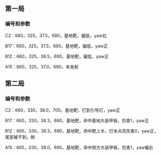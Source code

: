 ## 第一局

### 编号和参数

C2：660，325，37.5，690，基地靶，偏低，yaw右

B17：660，325，37.5，690，基地靶，偏低，yaw正

B12：660，325，36.5，690，基地靶，偏低，yaw正

A15：660，325，37.0，690，未发射



## 第二局

### 编号和参数

C2：660，330，38.0，700，基地靶，打到引导灯，yaw正

B17：660，330，38.3，690，基地靶，命中基地大装甲板，伤害1，yaw正

B12：665，330，38.3，690，基地靶，命中靶上半，灯未点亮伤害0，yaw正，尾部被干到，断

A15：665，330，38.0，690，基地靶，命中侧方大装甲板，伤害1，yaw偏右

